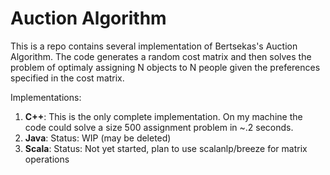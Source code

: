 # Auction Algorithm

This is a repo contains several implementation of Bertsekas's Auction Algorithm. The code generates a random cost matrix and then solves the problem of optimaly assigning N objects to N people given the preferences specified in the cost matrix.

Implementations:

1.  **C++**: This is the only complete implementation. On my machine the code could solve a size 500 assignment problem in ~.2 seconds.
2. **Java**: Status: WIP (may be deleted)
3. **Scala**: Status: Not yet started, plan to use scalanlp/breeze for matrix operations
